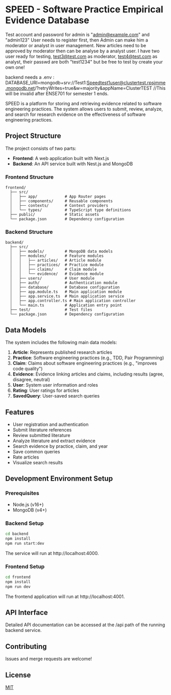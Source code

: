 # SPEED - Software Practice Empirical Evidence Database

Test account and password for admin is "admin@example.com" and  "admin123"
User needs to register first, then Admin can make him a moderator or analyst in user management.
New articles need to be approved by moderator then can be analyse by a analyst user.
I have two user ready for testing, test3@test.com as moderator, test4@test.com as analyst, their passwd are both "test1234"
but be free to test by create your own one!

backend needs a .env :  DATABASE_URI=mongodb+srv://Test1:Speedtest1user@clustertest.rpsjmme.mongodb.net/?retryWrites=true&w=majority&appName=ClusterTEST
//This will be invalid after ENSE701 for semester 1 ends.


SPEED is a platform for storing and retrieving evidence related to software engineering practices. The system allows users to submit, review, analyze, and search for research evidence on the effectiveness of software engineering practices.

## Project Structure

The project consists of two parts:

- **Frontend**: A web application built with Next.js
- **Backend**: An API service built with Nest.js and MongoDB

### Frontend Structure

```
frontend/
  ├── src/
  │   ├── app/            # App Router pages
  │   ├── components/     # Reusable components
  │   ├── contexts/       # Context providers
  │   └── types/          # TypeScript type definitions
  ├── public/             # Static assets
  └── package.json        # Dependency configuration
```

### Backend Structure

```
backend/
  ├── src/
  │   ├── models/         # MongoDB data models
  │   ├── modules/        # Feature modules
  │   │   ├── articles/   # Article module
  │   │   ├── practices/  # Practice module
  │   │   ├── claims/     # Claim module
  │   │   └── evidence/   # Evidence module
  │   ├── users/          # User module
  │   ├── auth/           # Authentication module
  │   ├── database/       # Database configuration
  │   ├── app.module.ts   # Main application module
  │   ├── app.service.ts  # Main application service
  │   ├── app.controller.ts # Main application controller
  │   └── main.ts         # Application entry point
  ├── test/               # Test files
  └── package.json        # Dependency configuration
```

## Data Models

The system includes the following main data models:

1. **Article**: Represents published research articles
2. **Practice**: Software engineering practices (e.g., TDD, Pair Programming)
3. **Claim**: Claims about software engineering practices (e.g., "improves code quality")
4. **Evidence**: Evidence linking articles and claims, including results (agree, disagree, neutral)
5. **User**: System user information and roles
6. **Rating**: User ratings for articles
7. **SavedQuery**: User-saved search queries

## Features

- User registration and authentication
- Submit literature references
- Review submitted literature
- Analyze literature and extract evidence
- Search evidence by practice, claim, and year
- Save common queries
- Rate articles
- Visualize search results

## Development Environment Setup

### Prerequisites

- Node.js (v16+)
- MongoDB (v4+)

### Backend Setup

```bash
cd backend
npm install
npm run start:dev
```

The service will run at http://localhost:4000.

### Frontend Setup

```bash
cd frontend
npm install
npm run dev
```

The frontend application will run at http://localhost:4001.

## API Interface

Detailed API documentation can be accessed at the /api path of the running backend service.

## Contributing

Issues and merge requests are welcome!

## License

[MIT](LICENSE)
